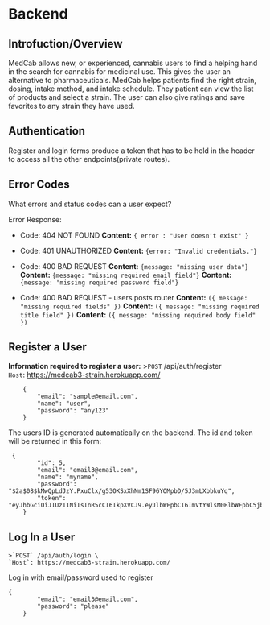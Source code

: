 # Backend

## Introfuction/Overview
MedCab allows new, or experienced, cannabis users to find a helping hand in the search for cannabis for medicinal use. This gives the user an alternative to pharmaceuticals.
MedCab helps patients find the right strain, dosing, intake method, and intake schedule. They patient can view the list of products and select a strain. The user can also give ratings and save favorites to any strain they have used.

## Authentication
Register and login forms produce a token that has to be held in the header to access all the other endpoints(private routes).

## Error Codes 
What errors and status codes can a user expect?

Error Response:

- Code: 404 NOT FOUND
**Content:** `{ error : "User doesn't exist" }`

- Code: 401 UNAUTHORIZED
**Content:** `{error: "Invalid credentials."}`

- Code: 400 BAD REQUEST
**Content:** `{message: "missing user data"}`
**Content:** `{message: "missing required email field"}`
**Content:** `{message: "missing required password field"}`

- Code: 400 BAD REQUEST - users posts router
**Content:** `({ message: "missing required fields" })`
**Content:** `({ message: "missing required title field" })`
**Content:** `({ message: "missing required body field" })`

## Register a User

**Information required to register a user:**
    >`POST` /api/auth/register \
    `Host`: https://medcab3-strain.herokuapp.com/

```
    {
        "email": "sample@email.com",
        "name": "user",
        "password": "any123"
    }
```

The users ID is generated automatically on the backend. The id and token will be returned in this form:
```
 {
        "id": 5,
        "email": "email3@email.com",
        "name": "myname",
        "password": "$2a$08$kMwQpLdJzY.PxuClx/g53OKSxXhNm1SF96YOMpbD/5J3mLXbbkuYq",
        "token": "eyJhbGciOiJIUzI1NiIsInR5cCI6IkpXVCJ9.eyJlbWFpbCI6ImVtYWlsM0BlbWFpbC5jb20iLCJpYXQiOjE1ODgwOTczOTEsImV4cCI6MTU4ODE4Mzc5MX0.jtjHXiqdfOgDSad0rx5JelLLfT_IgBFi1k_EFZr0i2c"
    }
```


## Log In a User

    >`POST` /api/auth/login \
    `Host`: https://medcab3-strain.herokuapp.com/

Log in with email/password used to register
```
{
        "email": "email3@email.com",
        "password": "please"
    }
```